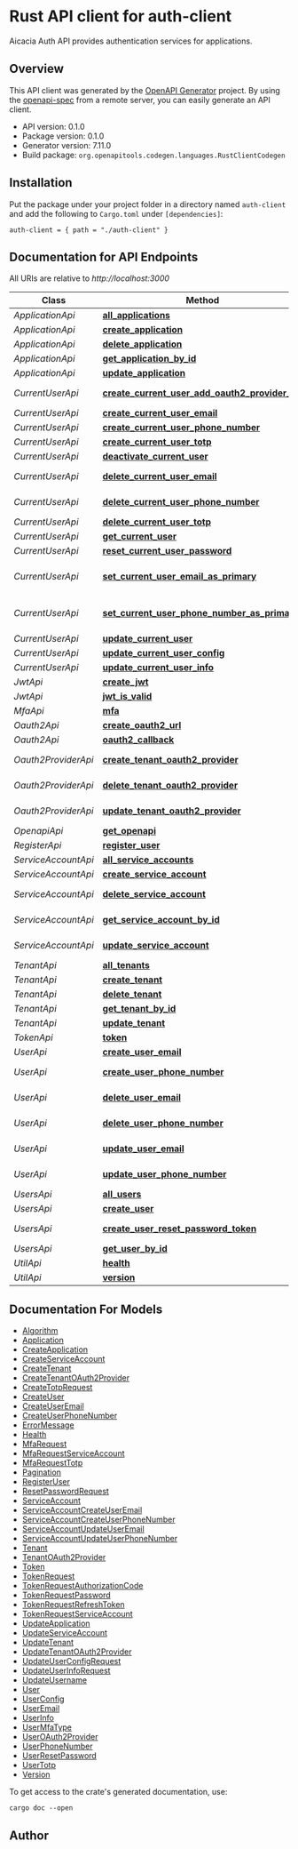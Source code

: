 # Rust API client for auth-client

Aicacia Auth API provides authentication services for applications.


## Overview

This API client was generated by the [OpenAPI Generator](https://openapi-generator.tech) project.  By using the [openapi-spec](https://openapis.org) from a remote server, you can easily generate an API client.

- API version: 0.1.0
- Package version: 0.1.0
- Generator version: 7.11.0
- Build package: `org.openapitools.codegen.languages.RustClientCodegen`

## Installation

Put the package under your project folder in a directory named `auth-client` and add the following to `Cargo.toml` under `[dependencies]`:

```
auth-client = { path = "./auth-client" }
```

## Documentation for API Endpoints

All URIs are relative to *http://localhost:3000*

Class | Method | HTTP request | Description
------------ | ------------- | ------------- | -------------
*ApplicationApi* | [**all_applications**](docs/ApplicationApi.md#all_applications) | **GET** /applications | 
*ApplicationApi* | [**create_application**](docs/ApplicationApi.md#create_application) | **POST** /applications | 
*ApplicationApi* | [**delete_application**](docs/ApplicationApi.md#delete_application) | **DELETE** /applications/{application_id} | 
*ApplicationApi* | [**get_application_by_id**](docs/ApplicationApi.md#get_application_by_id) | **GET** /applications/{application_id} | 
*ApplicationApi* | [**update_application**](docs/ApplicationApi.md#update_application) | **PUT** /applications/{application_id} | 
*CurrentUserApi* | [**create_current_user_add_oauth2_provider_url**](docs/CurrentUserApi.md#create_current_user_add_oauth2_provider_url) | **POST** /current-user/oauth2/{provider} | 
*CurrentUserApi* | [**create_current_user_email**](docs/CurrentUserApi.md#create_current_user_email) | **POST** /current-user/emails | 
*CurrentUserApi* | [**create_current_user_phone_number**](docs/CurrentUserApi.md#create_current_user_phone_number) | **POST** /current-user/phone-numbers | 
*CurrentUserApi* | [**create_current_user_totp**](docs/CurrentUserApi.md#create_current_user_totp) | **POST** /current-user/totp | 
*CurrentUserApi* | [**deactivate_current_user**](docs/CurrentUserApi.md#deactivate_current_user) | **DELETE** /current-user | 
*CurrentUserApi* | [**delete_current_user_email**](docs/CurrentUserApi.md#delete_current_user_email) | **DELETE** /current-user/emails/{email_id} | 
*CurrentUserApi* | [**delete_current_user_phone_number**](docs/CurrentUserApi.md#delete_current_user_phone_number) | **DELETE** /current-user/phone-numbers/{phone_number_id} | 
*CurrentUserApi* | [**delete_current_user_totp**](docs/CurrentUserApi.md#delete_current_user_totp) | **DELETE** /current-user/totp | 
*CurrentUserApi* | [**get_current_user**](docs/CurrentUserApi.md#get_current_user) | **GET** /current-user | 
*CurrentUserApi* | [**reset_current_user_password**](docs/CurrentUserApi.md#reset_current_user_password) | **POST** /current-user/reset-password | 
*CurrentUserApi* | [**set_current_user_email_as_primary**](docs/CurrentUserApi.md#set_current_user_email_as_primary) | **PUT** /current-user/emails/{email_id}/set-as-primary | 
*CurrentUserApi* | [**set_current_user_phone_number_as_primary**](docs/CurrentUserApi.md#set_current_user_phone_number_as_primary) | **PUT** /current-user/phone-numbers/{phone_number_id}/set-as-primary | 
*CurrentUserApi* | [**update_current_user**](docs/CurrentUserApi.md#update_current_user) | **PUT** /current-user | 
*CurrentUserApi* | [**update_current_user_config**](docs/CurrentUserApi.md#update_current_user_config) | **PUT** /current-user/config | 
*CurrentUserApi* | [**update_current_user_info**](docs/CurrentUserApi.md#update_current_user_info) | **PUT** /current-user/info | 
*JwtApi* | [**create_jwt**](docs/JwtApi.md#create_jwt) | **POST** /jwt | 
*JwtApi* | [**jwt_is_valid**](docs/JwtApi.md#jwt_is_valid) | **GET** /jwt | 
*MfaApi* | [**mfa**](docs/MfaApi.md#mfa) | **POST** /mfa | 
*Oauth2Api* | [**create_oauth2_url**](docs/Oauth2Api.md#create_oauth2_url) | **POST** /oauth2/{provider} | 
*Oauth2Api* | [**oauth2_callback**](docs/Oauth2Api.md#oauth2_callback) | **GET** /oauth2/{provider}/callback | 
*Oauth2ProviderApi* | [**create_tenant_oauth2_provider**](docs/Oauth2ProviderApi.md#create_tenant_oauth2_provider) | **POST** /tenants/{tenant_id}/oauth2-providers | 
*Oauth2ProviderApi* | [**delete_tenant_oauth2_provider**](docs/Oauth2ProviderApi.md#delete_tenant_oauth2_provider) | **DELETE** /tenants/{tenant_id}/oauth2-providers/{tenant_oauht2_provider_id} | 
*Oauth2ProviderApi* | [**update_tenant_oauth2_provider**](docs/Oauth2ProviderApi.md#update_tenant_oauth2_provider) | **PUT** /tenants/{tenant_id}/oauth2-providers/{tenant_oauht2_provider_id} | 
*OpenapiApi* | [**get_openapi**](docs/OpenapiApi.md#get_openapi) | **GET** /openapi.json | 
*RegisterApi* | [**register_user**](docs/RegisterApi.md#register_user) | **POST** /register | 
*ServiceAccountApi* | [**all_service_accounts**](docs/ServiceAccountApi.md#all_service_accounts) | **GET** /service-accounts | 
*ServiceAccountApi* | [**create_service_account**](docs/ServiceAccountApi.md#create_service_account) | **POST** /service-accounts | 
*ServiceAccountApi* | [**delete_service_account**](docs/ServiceAccountApi.md#delete_service_account) | **DELETE** /service-accounts/{service_account_id} | 
*ServiceAccountApi* | [**get_service_account_by_id**](docs/ServiceAccountApi.md#get_service_account_by_id) | **GET** /service-accounts/{service_account_id} | 
*ServiceAccountApi* | [**update_service_account**](docs/ServiceAccountApi.md#update_service_account) | **PUT** /service-accounts/{service_account_id} | 
*TenantApi* | [**all_tenants**](docs/TenantApi.md#all_tenants) | **GET** /tenants | 
*TenantApi* | [**create_tenant**](docs/TenantApi.md#create_tenant) | **POST** /tenants | 
*TenantApi* | [**delete_tenant**](docs/TenantApi.md#delete_tenant) | **DELETE** /tenants/{tenant_id} | 
*TenantApi* | [**get_tenant_by_id**](docs/TenantApi.md#get_tenant_by_id) | **GET** /tenants/{tenant_id} | 
*TenantApi* | [**update_tenant**](docs/TenantApi.md#update_tenant) | **PUT** /tenants/{tenant_id} | 
*TokenApi* | [**token**](docs/TokenApi.md#token) | **POST** /token | 
*UserApi* | [**create_user_email**](docs/UserApi.md#create_user_email) | **POST** /users/{user_id}/emails | 
*UserApi* | [**create_user_phone_number**](docs/UserApi.md#create_user_phone_number) | **POST** /users/{user_id}/phone_numbers | 
*UserApi* | [**delete_user_email**](docs/UserApi.md#delete_user_email) | **DELETE** /users/{user_id}/emails/{email_id} | 
*UserApi* | [**delete_user_phone_number**](docs/UserApi.md#delete_user_phone_number) | **DELETE** /users/{user_id}/phone-numbers/{phone_number_id} | 
*UserApi* | [**update_user_email**](docs/UserApi.md#update_user_email) | **PUT** /users/{user_id}/emails/{email_id} | 
*UserApi* | [**update_user_phone_number**](docs/UserApi.md#update_user_phone_number) | **PUT** /users/{user_id}/phone-numbers/{phone_number_id} | 
*UsersApi* | [**all_users**](docs/UsersApi.md#all_users) | **GET** /users | 
*UsersApi* | [**create_user**](docs/UsersApi.md#create_user) | **POST** /users | 
*UsersApi* | [**create_user_reset_password_token**](docs/UsersApi.md#create_user_reset_password_token) | **POST** /users/{user_id}/reset-password | 
*UsersApi* | [**get_user_by_id**](docs/UsersApi.md#get_user_by_id) | **GET** /users/{user_id} | 
*UtilApi* | [**health**](docs/UtilApi.md#health) | **GET** /health | 
*UtilApi* | [**version**](docs/UtilApi.md#version) | **GET** /version | 


## Documentation For Models

 - [Algorithm](docs/Algorithm.md)
 - [Application](docs/Application.md)
 - [CreateApplication](docs/CreateApplication.md)
 - [CreateServiceAccount](docs/CreateServiceAccount.md)
 - [CreateTenant](docs/CreateTenant.md)
 - [CreateTenantOAuth2Provider](docs/CreateTenantOAuth2Provider.md)
 - [CreateTotpRequest](docs/CreateTotpRequest.md)
 - [CreateUser](docs/CreateUser.md)
 - [CreateUserEmail](docs/CreateUserEmail.md)
 - [CreateUserPhoneNumber](docs/CreateUserPhoneNumber.md)
 - [ErrorMessage](docs/ErrorMessage.md)
 - [Health](docs/Health.md)
 - [MfaRequest](docs/MfaRequest.md)
 - [MfaRequestServiceAccount](docs/MfaRequestServiceAccount.md)
 - [MfaRequestTotp](docs/MfaRequestTotp.md)
 - [Pagination](docs/Pagination.md)
 - [RegisterUser](docs/RegisterUser.md)
 - [ResetPasswordRequest](docs/ResetPasswordRequest.md)
 - [ServiceAccount](docs/ServiceAccount.md)
 - [ServiceAccountCreateUserEmail](docs/ServiceAccountCreateUserEmail.md)
 - [ServiceAccountCreateUserPhoneNumber](docs/ServiceAccountCreateUserPhoneNumber.md)
 - [ServiceAccountUpdateUserEmail](docs/ServiceAccountUpdateUserEmail.md)
 - [ServiceAccountUpdateUserPhoneNumber](docs/ServiceAccountUpdateUserPhoneNumber.md)
 - [Tenant](docs/Tenant.md)
 - [TenantOAuth2Provider](docs/TenantOAuth2Provider.md)
 - [Token](docs/Token.md)
 - [TokenRequest](docs/TokenRequest.md)
 - [TokenRequestAuthorizationCode](docs/TokenRequestAuthorizationCode.md)
 - [TokenRequestPassword](docs/TokenRequestPassword.md)
 - [TokenRequestRefreshToken](docs/TokenRequestRefreshToken.md)
 - [TokenRequestServiceAccount](docs/TokenRequestServiceAccount.md)
 - [UpdateApplication](docs/UpdateApplication.md)
 - [UpdateServiceAccount](docs/UpdateServiceAccount.md)
 - [UpdateTenant](docs/UpdateTenant.md)
 - [UpdateTenantOAuth2Provider](docs/UpdateTenantOAuth2Provider.md)
 - [UpdateUserConfigRequest](docs/UpdateUserConfigRequest.md)
 - [UpdateUserInfoRequest](docs/UpdateUserInfoRequest.md)
 - [UpdateUsername](docs/UpdateUsername.md)
 - [User](docs/User.md)
 - [UserConfig](docs/UserConfig.md)
 - [UserEmail](docs/UserEmail.md)
 - [UserInfo](docs/UserInfo.md)
 - [UserMfaType](docs/UserMfaType.md)
 - [UserOAuth2Provider](docs/UserOAuth2Provider.md)
 - [UserPhoneNumber](docs/UserPhoneNumber.md)
 - [UserResetPassword](docs/UserResetPassword.md)
 - [UserTotp](docs/UserTotp.md)
 - [Version](docs/Version.md)


To get access to the crate's generated documentation, use:

```
cargo doc --open
```

## Author



